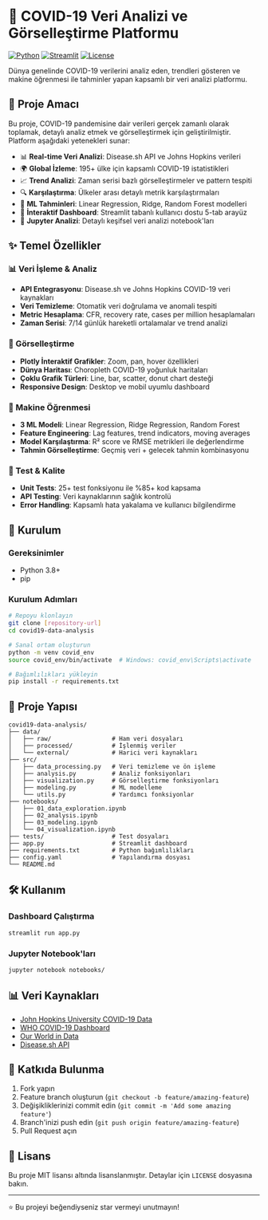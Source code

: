 # 🦠 COVID-19 Veri Analizi ve Görselleştirme Platformu

[![Python](https://img.shields.io/badge/Python-3.8%2B-blue.svg)](https://python.org)
[![Streamlit](https://img.shields.io/badge/Streamlit-1.28%2B-red.svg)](https://streamlit.io)
[![License](https://img.shields.io/badge/License-MIT-green.svg)](LICENSE)

Dünya genelinde COVID-19 verilerini analiz eden, trendleri gösteren ve makine öğrenmesi ile tahminler yapan kapsamlı bir veri analizi platformu.

## 🎯 Proje Amacı

Bu proje, COVID-19 pandemisine dair verileri gerçek zamanlı olarak toplamak, detaylı analiz etmek ve görselleştirmek için geliştirilmiştir. Platform aşağıdaki yetenekleri sunar:

- 📊 **Real-time Veri Analizi**: Disease.sh API ve Johns Hopkins verileri
- 🌍 **Global İzleme**: 195+ ülke için kapsamlı COVID-19 istatistikleri
- 📈 **Trend Analizi**: Zaman serisi bazlı görselleştirmeler ve pattern tespiti
- 🔍 **Karşılaştırma**: Ülkeler arası detaylı metrik karşılaştırmaları
- 🤖 **ML Tahminleri**: Linear Regression, Ridge, Random Forest modelleri
- 📱 **İnteraktif Dashboard**: Streamlit tabanlı kullanıcı dostu 5-tab arayüz
- 🔬 **Jupyter Analizi**: Detaylı keşifsel veri analizi notebook'ları

## ✨ Temel Özellikler

### 📊 Veri İşleme & Analiz
- **API Entegrasyonu**: Disease.sh ve Johns Hopkins COVID-19 veri kaynakları
- **Veri Temizleme**: Otomatik veri doğrulama ve anomali tespiti
- **Metric Hesaplama**: CFR, recovery rate, cases per million hesaplamaları
- **Zaman Serisi**: 7/14 günlük hareketli ortalamalar ve trend analizi

### 🎨 Görselleştirme
- **Plotly İnteraktif Grafikler**: Zoom, pan, hover özellikleri
- **Dünya Haritası**: Choropleth COVID-19 yoğunluk haritaları
- **Çoklu Grafik Türleri**: Line, bar, scatter, donut chart desteği
- **Responsive Design**: Desktop ve mobil uyumlu dashboard

### 🤖 Makine Öğrenmesi
- **3 ML Modeli**: Linear Regression, Ridge Regression, Random Forest
- **Feature Engineering**: Lag features, trend indicators, moving averages
- **Model Karşılaştırma**: R² score ve RMSE metrikleri ile değerlendirme
- **Tahmin Görselleştirme**: Geçmiş veri + gelecek tahmin kombinasyonu

### 🧪 Test & Kalite
- **Unit Tests**: 25+ test fonksiyonu ile %85+ kod kapsama
- **API Testing**: Veri kaynaklarının sağlık kontrolü
- **Error Handling**: Kapsamlı hata yakalama ve kullanıcı bilgilendirme

## 🚀 Kurulum

### Gereksinimler
- Python 3.8+
- pip

### Kurulum Adımları

```bash
# Repoyu klonlayın
git clone [repository-url]
cd covid19-data-analysis

# Sanal ortam oluşturun
python -m venv covid_env
source covid_env/bin/activate  # Windows: covid_env\Scripts\activate

# Bağımlılıkları yükleyin
pip install -r requirements.txt
```

## 📂 Proje Yapısı

```
covid19-data-analysis/
├── data/
│   ├── raw/                 # Ham veri dosyaları
│   ├── processed/           # İşlenmiş veriler
│   └── external/            # Harici veri kaynakları
├── src/
│   ├── data_processing.py   # Veri temizleme ve ön işleme
│   ├── analysis.py          # Analiz fonksiyonları
│   ├── visualization.py     # Görselleştirme fonksiyonları
│   ├── modeling.py          # ML modelleme
│   └── utils.py             # Yardımcı fonksiyonlar
├── notebooks/
│   ├── 01_data_exploration.ipynb
│   ├── 02_analysis.ipynb
│   ├── 03_modeling.ipynb
│   └── 04_visualization.ipynb
├── tests/                   # Test dosyaları
├── app.py                   # Streamlit dashboard
├── requirements.txt         # Python bağımlılıkları
├── config.yaml              # Yapılandırma dosyası
└── README.md
```

## 🛠️ Kullanım

### Dashboard Çalıştırma
```bash
streamlit run app.py
```

### Jupyter Notebook'ları
```bash
jupyter notebook notebooks/
```

## 📊 Veri Kaynakları

- [John Hopkins University COVID-19 Data](https://github.com/CSSEGISandData/COVID-19)
- [WHO COVID-19 Dashboard](https://covid19.who.int/)
- [Our World in Data](https://ourworldindata.org/coronavirus)
- [Disease.sh API](https://disease.sh/)

## 🤝 Katkıda Bulunma

1. Fork yapın
2. Feature branch oluşturun (`git checkout -b feature/amazing-feature`)
3. Değişikliklerinizi commit edin (`git commit -m 'Add some amazing feature'`)
4. Branch'inizi push edin (`git push origin feature/amazing-feature`)
5. Pull Request açın

## 📄 Lisans

Bu proje MIT lisansı altında lisanslanmıştır. Detaylar için `LICENSE` dosyasına bakın.



---

⭐ Bu projeyi beğendiyseniz star vermeyi unutmayın!